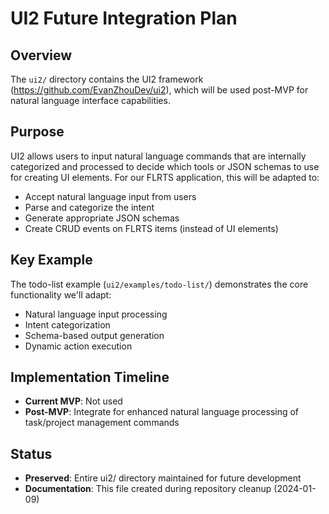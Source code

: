 # UI2 Future Integration Plan

## Overview

The `ui2/` directory contains the UI2 framework
(https://github.com/EvanZhouDev/ui2), which will be used post-MVP for natural
language interface capabilities.

## Purpose

UI2 allows users to input natural language commands that are internally
categorized and processed to decide which tools or JSON schemas to use for
creating UI elements. For our FLRTS application, this will be adapted to:

- Accept natural language input from users
- Parse and categorize the intent
- Generate appropriate JSON schemas
- Create CRUD events on FLRTS items (instead of UI elements)

## Key Example

The todo-list example (`ui2/examples/todo-list/`) demonstrates the core
functionality we'll adapt:

- Natural language input processing
- Intent categorization
- Schema-based output generation
- Dynamic action execution

## Implementation Timeline

- **Current MVP**: Not used
- **Post-MVP**: Integrate for enhanced natural language processing of
  task/project management commands

## Status

- **Preserved**: Entire ui2/ directory maintained for future development
- **Documentation**: This file created during repository cleanup (2024-01-09)
